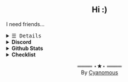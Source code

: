 <h2 align="center">Hi :)</h2>

I need friends...
<!--
<a href="https://discord.gg/petEegPatJ" target="blank"><img src="https://shields.io/badge/join_my-discord-7289DA?logo=discord&style=for-the-badge" alt="discord.gg/petEegPatJ"/></a>
-->

<details>
   <summary> <samp>&#9776; Details</samp></summary>
   <p align="center">
     <br>
      <a href="https://github.com/Cyanomous?tab=repositories" target="_blank"><img alt="Code" src="https://img.shields.io/badge/-code-000000?style=flat-square&logo=Plex&logoColor=white"></a>
      <a href="https://github.com/Cyanomous?tab=repositories&language=python" target="_blank"><img alt="Python" src="https://img.shields.io/badge/-Python-3572A5?style=flat-square&logo=Python&logoColor=white"></a>
      <a href="https://github.com/Cyanomous?tab=repositories&language=javascript" target="_blank"><img alt="Javascript" src="https://img.shields.io/badge/-Javascript-f1e05a?style=flat-square&logo=Javascript&logoColor=white"></a>
      <a href="https://github.com/Cyanomous?tab=repositories&language=c%2B%2B" target="_blank"><img alt="C++" src="https://img.shields.io/badge/-C%2B%2B-f34b7d?style=flat-square&logo=C%2B%2B&logoColor=white"></a>
      <a href="https://github.com/Cyanomous?tab=repositories&language=go" target="_blank"><img alt="Go" src="https://img.shields.io/badge/-Go-375eab?style=flat-square&logo=Go&logoColor=white"></a>
      <a href="https://github.com/Cyanomous?tab=repositories&language=java" target="_blank"><img alt="Java" src="https://img.shields.io/badge/-Java-b07219?style=flat-square&logo=Java&logoColor=white"></a>
      <a href="https://github.com/Cyanomous?tab=repositories&language=html" target="_blank"><img alt="HTML" src="https://img.shields.io/badge/-HTML-E34F26?style=flat-square&logo=HTML5&logoColor=white"></a>
  <br>
  <img src="https://github-readme-stats.vercel.app/api?username=Cyanomous&show_icons=true&hide_border=true&hide=issues&title_color=5391FE&icon_color=000000&text_color=555"></img><br>
     <a href="https://github.com/Cyanomous?tab=followers" target="_blank"><img alt="Updates" src="https://img.shields.io/badge/--000000?style=flat-square&logo=RSS&logoColor=white"></a>
     <a href="https://github.com/Cyanomous" target="_blank"><img alt="Cyanomous" src="https://badges.pufler.dev/visits/cyanomous/cyanomous?logo=GitHub&label=visits&color=success&logoColor=white&style=flat-square"/></a>
     <a href="https://github.com/cyanomous/cyanomous" target="_blank"><img alt="GitHub hits" src="https://img.shields.io/github/last-commit/Cyanomous/Cyanomous?label=profile%20updated&style=flat-square"></a>
  <p align="center">
    From <a href="https://github.com/kevinjycui/kevinjycui">kevinjycui</a>
  </p>
  </samp>
  </p>
</details>

<details>
  <summary><b>Discord</b></summary><br/>
  <a <p><img align="center" src="https://discord.c99.nl/widget/theme-4/640293675112464407.png" alt="Cyanomous"/></a>
  <a href="https://discord.gg/petEegPatJ"><p><img align="center" src="https://discordapp.com/api/guilds/801972671310200852/embed.png?style=banner3" alt="discord"/></a>
<!--
  <a href="https://discord.gg/petEegPatJ" target="blank"><img src="https://shields.io/badge/join_my-discord-7289DA?logo=discord&style=for-the-badge" alt="discord.gg/petEegPatJ"/></a>
-->
</details>

<details>
  <summary><b>Github Stats</b></summary><br/>
  <img align="center" src="https://github-readme-stats.vercel.app/api?username=Cyanomous&count_private=true&line_height=21&show_icons=true&hide_border=true&theme=radical"/>
  <img align="Left" src="https://github-readme-stats.vercel.app/api/top-langs/?username=Cyanomous&layout=compact&card_width=250&hide_border=true&theme=dracula"/>
  <p><img align="center" src="https://github-readme-streak-stats.herokuapp.com/?user=Cyanomous&theme=dark&currStreakNumber=EB6F92&background=1f1d29&border=FAF4ED&ring=F5C076&fire=EA9A97&currStreakLabel=9CCFD8" alt="streak"/></p>
</details>

<details>
  <summary><b>Checklist</b></summary><br/>
  
  
- [x] Learn Python
- [x] Make a discord.py bot
- [ ] Learn JavaScript
- [ ] Make a Minecraft mod
- [ ] Make a website
- [ ] Make something useful with python
- [ ] Get a verified discord bot
  
</details>

  <p align="center">
    ════ ⋆★⋆ ════<br>
    By <a href="https://github.com/Cyanomous">Cyanomous</a>
  </p>

<!--
<img align="center" src="https://github-readme-stats.vercel.app/api?username=Cyanomous&count_private=true&line_height=21&show_icons=true&hide_border=true&theme=radical"/>
<img align="Left" src="https://github-readme-stats.vercel.app/api/top-langs/?username=Cyanomous&layout=compact&card_width=250&hide_border=true&theme=dracula"/>
<p><img align="center" src="https://github-readme-streak-stats.herokuapp.com/?user=Cyanomous&theme=dark&currStreakNumber=EB6F92&background=1f1d29&border=FAF4ED&ring=F5C076&fire=EA9A97&currStreakLabel=9CCFD8" alt="streak"/></p>
-->
<!--
**Cyanomous/Cyanomous** is a ✨ _special_ ✨ repository because its `README.md` (this file) appears on your GitHub profile.

Here are some ideas to get you started:

- 🔭 I’m currently working on ...
- 🌱 I’m currently learning ...
- 👯 I’m looking to collaborate on ...
- 🤔 I’m looking for help with ...
- 💬 Ask me about ...
- 📫 How to reach me: ...
- 😄 Pronouns: ...
- ⚡ Fun fact: ...
-->

